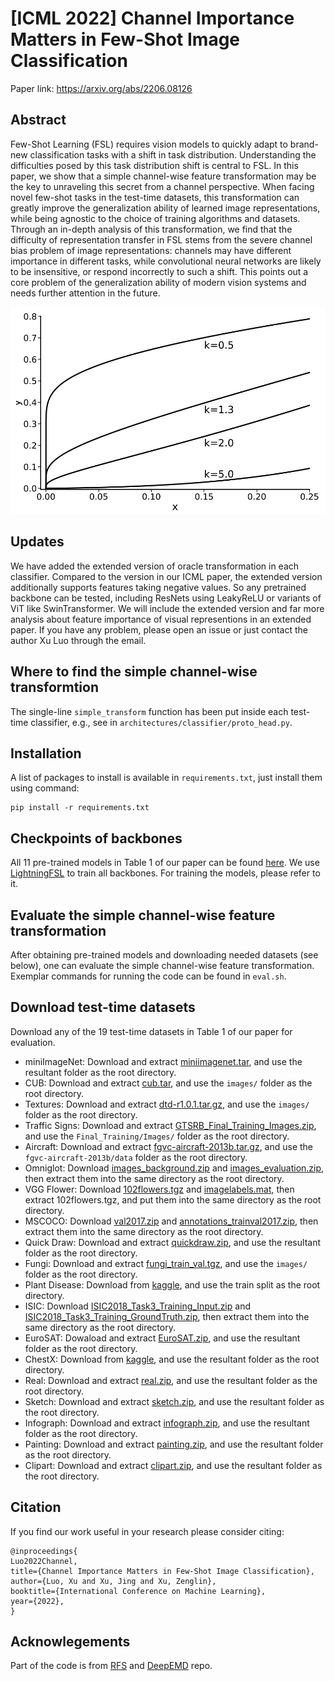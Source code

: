 # [ICML 2022] Channel Importance Matters in Few-Shot Image Classification

Paper link: https://arxiv.org/abs/2206.08126

## Abstract

Few-Shot Learning (FSL) requires vision models to quickly adapt to brand-new classification tasks with a shift in task distribution. Understanding the difficulties posed by this task distribution shift is central to FSL. In this paper, we show that a simple channel-wise feature transformation may be the key to unraveling this secret from a channel perspective. When facing novel few-shot tasks in the test-time datasets, this transformation can greatly improve the generalization ability of learned image representations, while being agnostic to the choice of training algorithms and datasets. Through an in-depth analysis of this transformation, we find that the difficulty of representation transfer in FSL stems from the severe channel bias problem of image representations: channels may have different importance in different tasks, while convolutional neural networks are likely to be insensitive, or respond incorrectly to such a shift. This points out a core problem of the generalization ability of modern vision systems and needs further attention in the future.

![](simple_transformation.png)

## Updates

We have added the extended version of oracle transformation in each classifier. Compared to the version in our ICML paper, the extended version additionally supports features taking negative values. So any pretrained backbone can be tested, including ResNets using LeakyReLU or variants of ViT like SwinTransformer. We will include the extended version and far more analysis about feature importance of visual representions in an extended paper. If you have any problem, please open an issue or just contact the author Xu Luo through the email.


## Where to find the simple channel-wise transformtion

The single-line `simple_transform` function has been put inside each test-time classifier, e.g., see in `architectures/classifier/proto_head.py`.


## Installation
A list of packages to install is available in `requirements.txt`, just install them using command:

```install
pip install -r requirements.txt
```

## Checkpoints of backbones

All 11 pre-trained models in Table 1 of our paper can be found [here](https://drive.google.com/drive/folders/17IW2VQt_Tu2fAwcL_gMoyYX9pf5YHkQR?usp=sharing). We use [LightningFSL](https://github.com/Frankluox/LightningFSL) to train all backbones. For training the models, please refer to it.

## Evaluate the simple channel-wise feature transformation

After obtaining pre-trained models and downloading needed datasets (see below), one can evaluate the simple channel-wise feature transformation. Exemplar commands for running the code can be found in `eval.sh`.

## Download test-time datasets 

Download any of the 19 test-time datasets in Table 1 of our paper for evaluation. 

- miniImageNet: Download and extract [miniimagenet.tar](https://docs.google.com/uc?export=download&id=191cFzwwNTzG_mHUDABF0Nh77cI6pa-qq), and use the resultant folder as the root directory.
- CUB: Download and extract [cub.tar](https://docs.google.com/uc?export=download&id=1B8jmZin9teye7Lte9ZKsQ3lyMASbxune), and use the `images/` folder as the root directory.
- Textures: Download and extract [dtd-r1.0.1.tar.gz](https://www.robots.ox.ac.uk/~vgg/data/dtd/download/dtd-r1.0.1.tar.gz), and use the `images/` folder as the root directory.
- Traffic Signs: Download and extract [GTSRB_Final_Training_Images.zip](https://sid.erda.dk/public/archives/daaeac0d7ce1152aea9b61d9f1e19370/GTSRB_Final_Training_Images.zip), and use the `Final_Training/Images/` folder as the root directory.
- Aircraft: Download and extract [fgvc-aircraft-2013b.tar.gz](http://www.robots.ox.ac.uk/~vgg/data/fgvc-aircraft/archives/fgvc-aircraft-2013b.tar.gz), and use the `fgvc-aircraft-2013b/data` folder as the root directory.
- Omniglot: Download [images_background.zip](https://github.com/brendenlake/omniglot/raw/master/python/images_background.zip) and [images_evaluation.zip](https://github.com/brendenlake/omniglot/raw/master/python/images_evaluation.zip), then extract them into the same directory as the root directory.
- VGG Flower: Download [102flowers.tgz](http://www.robots.ox.ac.uk/~vgg/data/flowers/102/102flowers.tgz)
    and [imagelabels.mat](http://www.robots.ox.ac.uk/~vgg/data/flowers/102/imagelabels.mat), then extract 102flowers.tgz, and put them into the same directory as the root directory.
- MSCOCO: Download [val2017.zip](http://images.cocodataset.org/zips/val2017.zip) and [annotations_trainval2017.zip](http://images.cocodataset.org/annotations/annotations_trainval2017.zip), then extract them into the same directory as the root directory.
- Quick Draw: Download and extract [quickdraw.zip](http://csr.bu.edu/ftp/visda/2019/multi-source/quickdraw.zip), and use the resultant folder as the root directory.
- Fungi: Download and extract [fungi_train_val.tgz](https://labs.gbif.org/fgvcx/2018/fungi_train_val.tgz), and use the `images/` folder as the root directory.
- Plant Disease: Download from [kaggle](https://www.kaggle.com/saroz014/plant-disease/), and use the train split as the root directory.
- ISIC: Download [ISIC2018_Task3_Training_Input.zip](https://isic-challenge-data.s3.amazonaws.com/2018/ISIC2018_Task3_Training_Input.zip) and [ISIC2018_Task3_Training_GroundTruth.zip](https://isic-challenge-data.s3.amazonaws.com/2018/ISIC2018_Task3_Training_GroundTruth.zip), then extract them into the same directory as the root directory.
- EuroSAT: Dowaload and extract [EuroSAT.zip](http://madm.dfki.de/files/sentinel/EuroSAT.zip), and use the resultant folder as the root directory.
- ChestX: Download from [kaggle](https://www.kaggle.com/nih-chest-xrays/data), and use the resultant folder as the root directory.
- Real: Download and extract [real.zip](http://csr.bu.edu/ftp/visda/2019/multi-source/real.zip), and use the resultant folder as the root directory.
- Sketch: Download and extract [sketch.zip](http://csr.bu.edu/ftp/visda/2019/multi-source/sketch.zip), and use the resultant folder as the root directory.
- Infograph: Download and extract [infograph.zip](http://csr.bu.edu/ftp/visda/2019/multi-source/infograph.zip), and use the resultant folder as the root directory.
- Painting: Download and extract [painting.zip](http://csr.bu.edu/ftp/visda/2019/multi-source/painting.zip), and use the resultant folder as the root directory.
- Clipart: Download and extract [clipart.zip](http://csr.bu.edu/ftp/visda/2019/multi-source/clipart.zip), and use the resultant folder as the root directory.

## Citation

If you find our work useful in your research please consider citing:

```
@inproceedings{
Luo2022Channel,
title={Channel Importance Matters in Few-Shot Image Classification},
author={Luo, Xu and Xu, Jing and Xu, Zenglin},
booktitle={International Conference on Machine Learning},
year={2022},
}
```

## Acknowlegements

Part of the code is from [RFS](https://github.com/WangYueFt/rfs) and [DeepEMD](https://github.com/icoz69/DeepEMD) repo.
